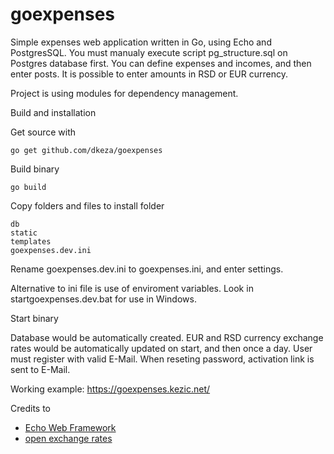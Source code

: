 # goexpenses
Simple expenses web application written in Go, using Echo and PostgresSQL.
You must manualy execute script pg_structure.sql on Postgres database first.
You can define expenses and incomes, and then enter posts.
It is possible to enter amounts in RSD or EUR currency.

Project is using modules for dependency management.

Build and installation

Get source with

```
go get github.com/dkeza/goexpenses
```

Build binary

```
go build
```

Copy folders and files to install folder

```
db
static
templates
goexpenses.dev.ini
```

Rename goexpenses.dev.ini to goexpenses.ini, and enter settings.

Alternative to ini file is use of enviroment variables.
Look in startgoexpenses.dev.bat for use in Windows.

Start binary

Database would be automatically created. EUR and RSD currency exchange rates would be automatically updated on start, and then once a day.
User must register with valid E-Mail. When reseting password, activation link is sent to E-Mail.

Working example:
https://goexpenses.kezic.net/

Credits to

* [Echo Web Framework](https://github.com/labstack/echo)
* [open exchange rates](https://openexchangerates.org)
